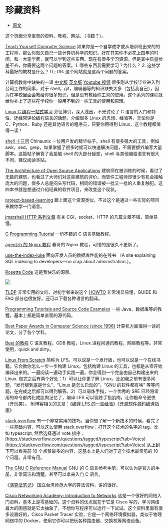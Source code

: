 # 珍藏资料

- [原文](https://www.kawabangga.com/collection)

这个页面分享宝贵的资料、教程、网站、（书籍？）。

[Teach Yourself Computer Science](https://teachyourselfcs.com/) 如果你是一个自学成才或从培训班出来的的工程师，那么你就欠自己一些计算机科学的知识。好在其实你不必花上四年的时间，和一大笔学费，就可以学到这些东西。现在有很多学习资源，但是其中质量参差不齐，你需要这两个问题的答案。1\. 哪些东西我需要学习？为什么？ 2. 这些学科最好的教材是什么？TL; DR: 这个网站就是这两个问题的答案。

计算机教育中缺失的一课 [中文版](https://missing-semester-cn.github.io/) [英文版](https://missing.csail.mit.edu/) [Youtube 视频](https://www.youtube.com/playlist?list=PLyzOVJj3bHQuloKGG59rS43e29ro7I57J) 很多刚从学校毕业进入到公司工作的同事，对于 shell，git，编辑器等的知识缺失太多（包括我自己），因为在学校里面会教给你很多知识，但是没有教给你工具的使用。这个系列的课程就给你补上了这些在学校你一般用不到的一些工具的使用和原理。

[Linux C 编程一站式学习](https://akaedu.github.io/book/index.html) 旁征博引，深入浅出，不光讨论了 C 语言的入门和特性，还经常评论编程语言的话题，介绍很多 Linux 的思想、经验等，无论你是 C、Python、Ruby 还是其他语言的程序员，只要你用得到 Linux，这个教程都值得一读！

[shell 十三问](http://bbs.chinaunix.net/thread-218853-1-1.html) Chinaunix 一位用户发的精华帖子。shell 有很多强大的工具，例如 awk，sed，grep，如果掌握了很多时候可以快速解决问题，不需要额外编写大量脚本。这篇帖子解答了我接触 shell 的大部分疑惑，shell 与其他编程语言有很大不同，建议阅读本贴。

[The Architecture of Open Source Applications](http://aosabook.org/en/index.html) 建筑师在被训练的时候，看过了无数的建筑，也看过了大师们对这些建筑的评价。而软件工程师却很少有机会接触庞大的问题，很多人总是闷头写代码，相同的错误被一批又一批的人重复触犯。这四本书就是想通过介绍经典的软件项目，来改变这个现状。

[project-based-learning](https://github.com/tuvtran/project-based-learning) 跟上面这个资源类似，不过这个是通过一些实际的项目来教你学一门语言。

[jmarshall HTTP 系列文章](http://www.jmarshall.com/) 有关 CGI，socket，HTTP 的几篇文章不错，简单易懂。

[C Programming Tutorial](https://randu.org/tutorials/c/index.php) 一份不错的 C 语言基础教程。

[agentzh 的 Nginx 教程](https://openresty.org/download/agentzh-nginx-tutorials-zhcn.html#01-NginxVariables01) 春哥的 Nginx 教程，可惜的是很久不更新了。

[use-the-index-luke](https://use-the-index-luke.com/) 面向开发人员的数据库性能的在线书 （A site explaining SQL indexing to developers—no crap about administration.）。

[Rosetta Code](https://rosettacode.org/wiki/Rosetta_Code) 这是我快乐的源泉。

[![](https://www.kawabangga.com/wp-content/uploads/2018/01/ldp-300x120.gif)
](https://www.kawabangga.com/wp-content/uploads/2018/01/ldp.gif)

[TLDP](http://tldp.org) 非常实用的文档，对初学者来说这个 [HOWTO](http://tldp.org/HOWTO/HOWTO-INDEX/categories.html) 非常浅显易懂，GUIDE 和 FAQ 部分也很友好。还可以下载各种语言的翻译。

[Programming Tutorials and Source Code Examples](http://www.java2s.com/) 一些 Java、数据库等的教程，基本上都是简单直观的源代码。

[Best Paper Awards in Computer Science (since 1996)](https://jeffhuang.com/best_paper_awards.html) 计算机方面值得一读的论文，分了各个学科。

[Beej 的教程](https://beej.us/guide/) C 语言教程，GDB 教程，Linux 进程间通讯教程，网络教程等。非常使用，quick and dirty。

[Linux From Scratch](https://www.linuxfromscratch.org/lfs/) 简称为 LFS。可以说是一个发行版，也可以说是一个在线书籍。它会教你怎么一步一步构建 Linux，包括构建 Linux 的工具，也都是从零开始编译出来的。一遍阅读一遍动手实践一遍，你会得到一个完全由自己构建出来的 Linux. 做完之后有两个好处：1）可以让你更了解 Linux，比如我之前有很多问题，“发行版到底是什么”，“Linux 是怎么启动的”，“GNU 的软件都有啥” 等等问题，在完成之后都可以得到解答。2）可以锻炼手指，一个优秀的 SRE 已经将常用的命令都内化成肌肉记忆了，编译 LFS 可以锻炼手指肌肉，让你敲命令更快（开玩笑）。 附博客相关的文章：《[编译 LFS 的一些经验](https://www.kawabangga.com/posts/3773)》《[开源软件源码编译指南](https://www.kawabangga.com/posts/4373)》

[stack overflow](https://stackoverflow.com/) 有一个非常实用的技巧。当你想了解一个新技术的时候，看完了一些基础内容，可以这么使用 stack overflow：打开这个技术的名字的 tag，比如 typescript, 然后选择通过 vote 排序：[https://stackoverflow.com/questions/tagged/typescript?tab=Votes](https://stackoverflow.com/questions/tagged/typescript?tab=Votes) 从上到下可以看完前 10 个点赞最多的内容，这基本上是人们对于这个技术最常见的 10 个问题。非常有用。

[The GNU C Reference Manual](https://www.gnu.org/software/gnu-c-manual/gnu-c-manual.html) GNU 的 C 语言参考手册，可以认为是官方的手册，非常简洁和清楚。甚至可以拿来入门 C 语言。

《[演算法笔记](https://web.ntnu.edu.tw/~algo/)》 国立台湾师范大学的算法资料，讲的很好。

[Cisco Networking Academy: Introduction to Networks](http://cisco.num.edu.mn/CCNA_R&S1/index.html) 这是一个很好的网络入门资料，基本上是零基础的。这个资料的优点就在于它是 Cisco 写的，学习网络最大的困惑就是它太抽象了，不想你写程序可以运行一下试试。这个资料里面有很多设置好的，Cisco Packet Tracer 实验，它是一个网络环境模拟器，类似于物理网络中的 Docker，使用它你可以把玩各种路由器、交换机等网络设备。